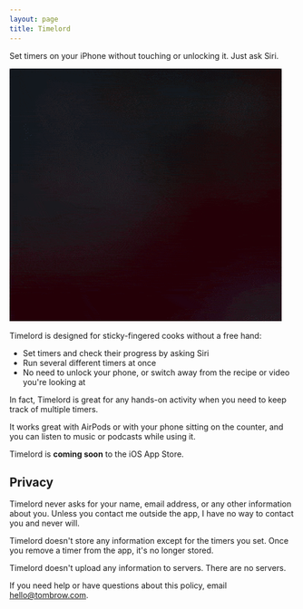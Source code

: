 ```yaml
---
layout: page
title: Timelord
---
```

Set timers on your iPhone without touching or unlocking it. Just ask Siri.

<img class="small" src="images/demo.gif" />

Timelord is designed for sticky-fingered cooks without a free hand: 

* Set timers and check their progress by asking Siri
* Run several different timers at once
* No need to unlock your phone, or switch away from the recipe or video you're looking at

In fact, Timelord is great for any hands-on activity when you need to keep track of multiple timers.

It works great with AirPods or with your phone sitting on the counter, and you can listen to music or podcasts while using it.

Timelord is **coming soon** to the iOS App Store.

## Privacy

Timelord never asks for your name, email address, or any other information about you. Unless you contact me outside the app, I have no way to contact you and never will.

Timelord doesn't store any information except for the timers you set. Once you remove a timer from the app, it's no longer stored.

Timelord doesn't upload any information to servers. There are no servers.

If you need help or have questions about this policy, email [hello@tombrow.com](mailto:hello@tombrow.com).
